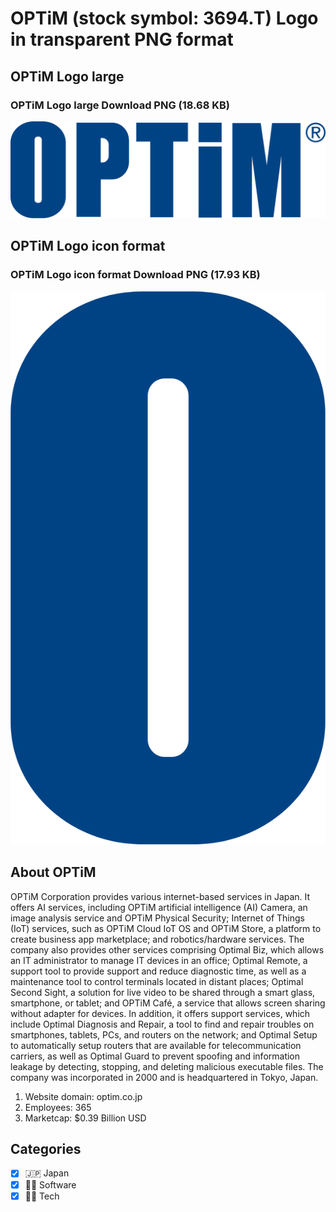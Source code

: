 # OPTiM (stock symbol: 3694.T) Logo in transparent PNG format

## OPTiM Logo large

### OPTiM Logo large Download PNG (18.68 KB)

![OPTiM Logo large Download PNG (18.68 KB)](/img/orig/3694.T_BIG-10e80521.png)

## OPTiM Logo icon format

### OPTiM Logo icon format Download PNG (17.93 KB)

![OPTiM Logo icon format Download PNG (17.93 KB)](/img/orig/3694.T-af40338e.png)

## About OPTiM

OPTiM Corporation provides various internet-based services in Japan. It offers AI services, including OPTiM artificial intelligence (AI) Camera, an image analysis service and OPTiM Physical Security; Internet of Things (IoT) services, such as OPTiM Cloud IoT OS and OPTiM Store, a platform to create business app marketplace; and robotics/hardware services. The company also provides other services comprising Optimal Biz, which allows an IT administrator to manage IT devices in an office; Optimal Remote, a support tool to provide support and reduce diagnostic time, as well as a maintenance tool to control terminals located in distant places; Optimal Second Sight, a solution for live video to be shared through a smart glass, smartphone, or tablet; and OPTiM Café, a service that allows screen sharing without adapter for devices. In addition, it offers support services, which include Optimal Diagnosis and Repair, a tool to find and repair troubles on smartphones, tablets, PCs, and routers on the network; and Optimal Setup to automatically setup routers that are available for telecommunication carriers, as well as Optimal Guard to prevent spoofing and information leakage by detecting, stopping, and deleting malicious executable files. The company was incorporated in 2000 and is headquartered in Tokyo, Japan.

1. Website domain: optim.co.jp
2. Employees: 365
3. Marketcap: $0.39 Billion USD


## Categories
- [x] 🇯🇵 Japan
- [x] 👨‍💻 Software
- [x] 👩‍💻 Tech
